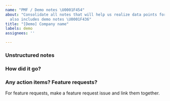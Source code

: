 ```yaml
---
name: "PMF / Demo notes \U0001F454"
about: "Consolidate all notes that will help us realize data points for PMF, this
  also includes demo notes \U0001F436"
title: "[Demo] Company name"
labels: demo
assignees: ''

---
```


### Unstructured notes

### How did it go?

### Any action items? Feature requests?
For feature requests, make a feature request issue and link them together.

